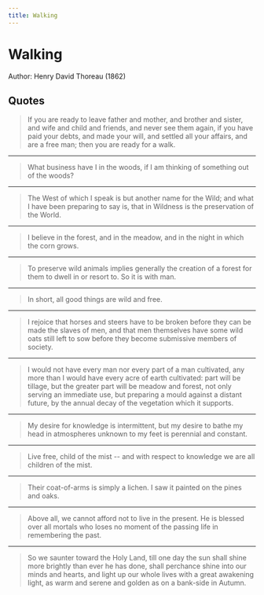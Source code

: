 ```yaml
---
title: Walking
---
```


# Walking

Author: Henry David Thoreau (1862)

## Quotes

> If you are ready to leave father and mother, and brother and sister, and wife
> and child and friends, and never see them again, if you have paid your debts,
> and made your will, and settled all your affairs, and are a free man; then
> you are ready for a walk.

* * *

> What business have I in the woods, if I am thinking of something out of the
> woods?

* * *

> The West of which I speak is but another name for the Wild; and what I have
> been preparing to say is, that in Wildness is the preservation of the World.

* * *

> I believe in the forest, and in the meadow, and in the night in which the
> corn grows.

* * *

> To preserve wild animals implies generally the creation of a forest for them
> to dwell in or resort to. So it is with man.

* * *

> In short, all good things are wild and free.

* * *

> I rejoice that horses and steers have to be broken before they can be made
> the slaves of men, and that men themselves have some wild oats still left to
> sow before they become submissive members of society.

* * *

> I would not have every man nor every part of a man cultivated, any more than
> I would have every acre of earth cultivated: part will be tillage, but the
> greater part will be meadow and forest, not only serving an immediate use,
> but preparing a mould against a distant future, by the annual decay of the
> vegetation which it supports.

* * *

> My desire for knowledge is intermittent, but my desire to bathe my head in
> atmospheres unknown to my feet is perennial and constant.

* * *

> Live free, child of the mist -- and with respect to knowledge we are all
> children of the mist.

* * *

> Their coat-of-arms is simply a lichen. I saw it painted on the pines and
> oaks.

* * *

> Above all, we cannot afford not to live in the present. He is blessed over
> all mortals who loses no moment of the passing life in remembering the past.

* * *

> So we saunter toward the Holy Land, till one day the sun shall shine more
> brightly than ever he has done, shall perchance shine into our minds and
> hearts, and light up our whole lives with a great awakening light, as warm
> and serene and golden as on a bank-side in Autumn.
